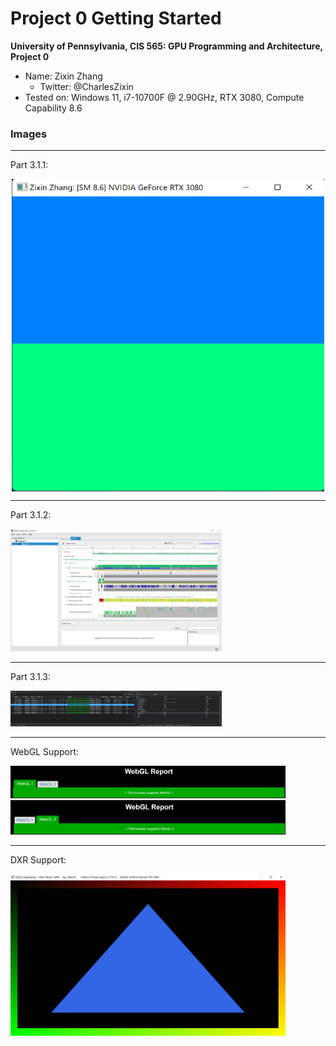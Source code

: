 Project 0 Getting Started
====================

**University of Pennsylvania, CIS 565: GPU Programming and Architecture, Project 0**

* Name: Zixin Zhang
  * Twitter: @CharlesZixin
* Tested on: Windows 11, i7-10700F @ 2.90GHz, RTX 3080, Compute Capability 8.6

### Images

---

Part 3.1.1: 

<p align="center"><img src="images\firstImage.png" alt="App" width="500" height="500" align="center" /></p>

---

Part 3.1.2: 

<img src="images\secondImage.png" alt="Timeline View" style="zoom:33%;" />

---

Part 3.1.3: 

<img src="images\thirdImage.png" alt="Debugger" style="zoom:33%;" />

---

WebGL Support: 

<img src="images\WebGL1.png" style="zoom:43%;" />

<img src="images\WebGL2.png" style="zoom:43%;" />

---

DXR Support: 

<img src="images\DXR.png" style="zoom:43%;" />

